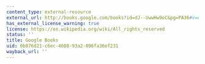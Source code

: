 ```yaml
---
content_type: external-resource
external_url: http://books.google.com/books?id=dJ--UwwHw9oC&pg=PA36#v=onepage
has_external_license_warning: true
license: https://en.wikipedia.org/wiki/All_rights_reserved
status: ''
title: Google Books
uid: 0b876d21-c6ec-4608-93a2-096fa36ef231
wayback_url: ''
---
```

